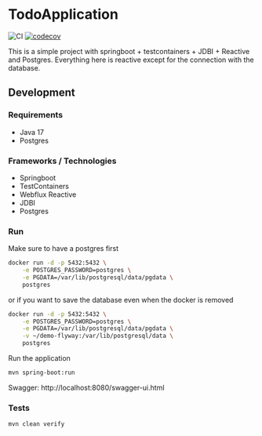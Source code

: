 # TodoApplication
![CI](https://github.com/thiagodsti/todo-spring-tc-webflux-jdbi/actions/workflows/ci.yaml/badge.svg?branch=main)
[![codecov](https://codecov.io/gh/thiagodsti/todo-spring-tc-webflux-jdbi/branch/main/graph/badge.svg?token=0FW8UXB870)](https://codecov.io/gh/thiagodsti/todo-spring-tc-webflux-jdbi)

This is a simple project with springboot + testcontainers + JDBI + Reactive and Postgres.
Everything here is reactive except for the connection with the database.

## Development

### Requirements

- Java 17
- Postgres

### Frameworks / Technologies

- Springboot
- TestContainers
- Webflux Reactive
- JDBI
- Postgres

### Run

Make sure to have a postgres first
```bash
docker run -d -p 5432:5432 \
    -e POSTGRES_PASSWORD=postgres \
    -e PGDATA=/var/lib/postgresql/data/pgdata \
    postgres
```
or if you want to save the database even when the docker is removed
```bash
docker run -d -p 5432:5432 \
    -e POSTGRES_PASSWORD=postgres \
    -e PGDATA=/var/lib/postgresql/data/pgdata \
    -v ~/demo-flyway:/var/lib/postgresql/data \
    postgres
```
Run the application
```bash
mvn spring-boot:run
```

Swagger: http://localhost:8080/swagger-ui.html

### Tests
```bash
mvn clean verify
```
